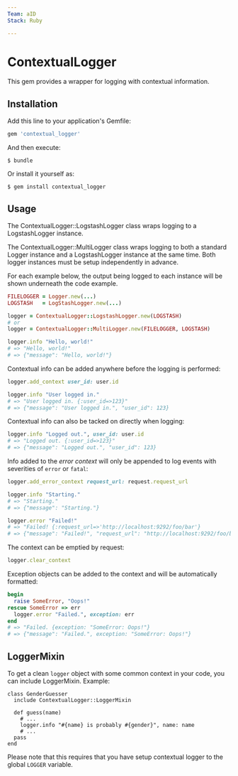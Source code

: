 ```yaml
---
Team: aID
Stack: Ruby

---
```

<!--(Maintained Duplo labels above. Read more on http://info.api.no/handbook/guidelines/GitHub-guidelines.html)-->

# ContextualLogger

This gem provides a wrapper for logging with contextual information.

## Installation

Add this line to your application's Gemfile:

```ruby
gem 'contextual_logger'
```

And then execute:

    $ bundle

Or install it yourself as:

    $ gem install contextual_logger

## Usage

The ContextualLogger::LogstashLogger class wraps logging to a LogstashLogger
instance.

The ContextualLogger::MultiLogger class wraps logging to both a standard Logger instance
and a LogstashLogger instance at the same time. Both logger instances
must be setup independently in advance.

For each example below, the output being logged to each instance will be
shown underneath the code example.

```ruby
FILELOGGER = Logger.new(...)
LOGSTASH   = LogStashLogger.new(...)

logger = ContextualLogger::LogstashLogger.new(LOGSTASH)
# or
logger = ContextualLogger::MultiLogger.new(FILELOGGER, LOGSTASH)

logger.info "Hello, world!"
# => "Hello, world!"
# => {"message": "Hello, world!"}
```

Contextual info can be added anywhere before the logging is performed:
```ruby
logger.add_context user_id: user.id

logger.info "User logged in."
# => "User logged in. {:user_id=>123}"
# => {"message": "User logged in.", "user_id": 123}
```

Contextual info can also be tacked on directly when logging:
```ruby
logger.info "Logged out.", user_id: user.id
# => "Logged out. {:user_id=>123}"
# => {"message": "Logged out.", "user_id": 123}
```

Info added to the _error context_ will only be appended to log events
with severities of `error` or `fatal`:
```ruby
logger.add_error_context request_url: request.request_url

logger.info "Starting."
# => "Starting."
# => {"message": "Starting."}

logger.error "Failed!"
# => "Failed! {:request_url=>'http://localhost:9292/foo/bar'}
# => {"message": "Failed!", "request_url": "http://localhost:9292/foo/bar"}
```

The context can be emptied by request:
```ruby
logger.clear_context
```

Exception objects can be added to the context and will be automatically formatted:
```ruby
begin
  raise SomeError, "Oops!"
rescue SomeError => err
  logger.error "Failed.", exception: err
end
# => "Failed. {exception: "SomeError: Oops!"}
# => {"message": "Failed.", exception: "SomeError: Oops!"}
```

## LoggerMixin
To get a clean `logger` object with some common context in your code, you can
include LoggerMixin. Example:
```
class GenderGuesser
  include ContextualLogger::LoggerMixin

  def guess(name)
    # ...
    logger.info "#{name} is probably #{gender}", name: name
    # ...
  pass
end
```

Please note that this requires that you have setup contextual logger to the
global `LOGGER` variable.
